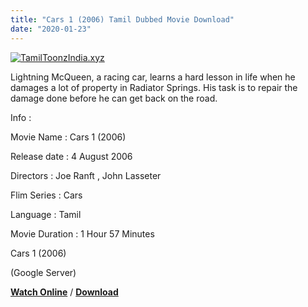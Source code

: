 ```yaml
---
title: "Cars 1 (2006) Tamil Dubbed Movie Download"
date: "2020-01-23"
---
```


[![TamilToonzIndia.xyz](https://1.bp.blogspot.com/-50d7AHNDdgY/XioJm-CWxdI/AAAAAAAAAXw/eKzggF59XG0mENEZHTW14lgyI9PmtyeKACLcBGAsYHQ/s320/Cars{f216006c657ec1a5ed06024de5f69d9b163acc7023fc8ad1765907c25dd17e7b}2B{f216006c657ec1a5ed06024de5f69d9b163acc7023fc8ad1765907c25dd17e7b}2528TamilToonzIndia.xyz{f216006c657ec1a5ed06024de5f69d9b163acc7023fc8ad1765907c25dd17e7b}2529.jpg "Tamil Toonz India ")](https://1.bp.blogspot.com/-50d7AHNDdgY/XioJm-CWxdI/AAAAAAAAAXw/eKzggF59XG0mENEZHTW14lgyI9PmtyeKACLcBGAsYHQ/s1600/Cars{f216006c657ec1a5ed06024de5f69d9b163acc7023fc8ad1765907c25dd17e7b}2B{f216006c657ec1a5ed06024de5f69d9b163acc7023fc8ad1765907c25dd17e7b}2528TamilToonzIndia.xyz{f216006c657ec1a5ed06024de5f69d9b163acc7023fc8ad1765907c25dd17e7b}2529.jpg)

Lightning McQueen, a racing car, learns a hard lesson in life when he damages a lot of property in Radiator Springs. His task is to repair the damage done before he can get back on the road.

  

  

Info :

  

Movie Name : Cars 1 (2006)

Release date : 4 August 2006

Directors : Joe Ranft , John Lasseter

Flim Series : Cars

Language : Tamil

Movie Duration : 1 Hour 57 Minutes

 Cars 1 (2006)

(Google Server)

  

**[Watch Online](https://gplinks.in/V2lScoLd)** / **[Download](https://gplinks.in/V2lScoLd)**
